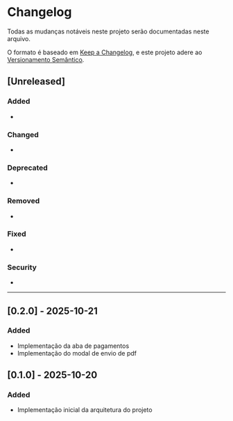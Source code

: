 # Changelog

Todas as mudanças notáveis neste projeto serão documentadas neste arquivo.

O formato é baseado em [Keep a Changelog](https://keepachangelog.com/pt-BR/),
e este projeto adere ao [Versionamento Semântico](https://semver.org/lang/pt-BR/).

## [Unreleased]

### Added
- 

### Changed
- 

### Deprecated
- 

### Removed
- 

### Fixed
- 

### Security
- 

---

## [0.2.0] - 2025-10-21 

### Added
- Implementação da aba de pagamentos
- Implementação do modal de envio de pdf 


## [0.1.0] - 2025-10-20 

### Added
- Implementação inicial da arquitetura do projeto
